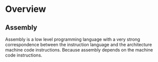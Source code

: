 # Overview

## Assembly

Assembly is a low level programming language with a very strong correspondence between the instruction language and the architecture machine code instructions. Because assembly depends on the machine code instructions.&#x20;

